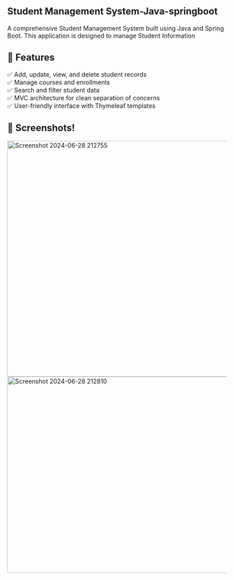 ## Student Management System-Java-springboot
A comprehensive Student Management System built using Java and Spring Boot. This application is designed to manage Student Information

## 🚀 Features

✅ Add, update, view, and delete student records  
✅ Manage courses and enrollments  
✅ Search and filter student data  
✅ MVC architecture for clean separation of concerns  
✅ User-friendly interface with Thymeleaf templates

## 📸 Screenshots!
<img width="1165" height="542" alt="Screenshot 2024-06-28 212755" src="https://github.com/user-attachments/assets/24e1f0b7-fa5a-4281-a711-8176383dae37" />
<img width="1232" height="451" alt="Screenshot 2024-06-28 212810" src="https://github.com/user-attachments/assets/ab7fcb0e-9843-489f-9164-1601f421bea1" />

